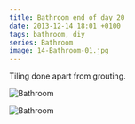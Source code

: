 ```yaml
---
title: Bathroom end of day 20
date: 2013-12-14 18:01 +0100
tags: bathroom, diy
series: Bathroom
image: 14-Bathroom-01.jpg
---
```


Tiling done apart from grouting.

![Bathroom](/images/posts/2013/12/14-Bathroom-01.jpg)

![Bathroom](/images/posts/2013/12/14-Bathroom-02.jpg)
